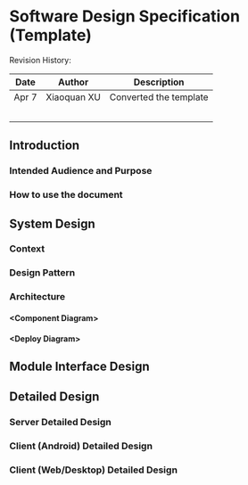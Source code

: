 # Software Design Specification (Template)

Revision History: 

| Date | Author | Description |
| ---- | ------ | ----------- |
| Apr 7 | Xiaoquan XU | Converted the template |
|       |             |                        |
|       |             |                        |
|       |             |                        |
|       |             |                        |
|       |             |                        |

## Introduction

### Intended Audience and Purpose

<!--
Every technical document should clearly specify who the document is written for and what purpose the document should serve for each intended audience. This section describes the purpose and audience for the Concept of Operations and the Software Requirements.
-->
    
### How to use the document

<!--
Describes the document organization. This section should answer for the reader: “Where do I find particular information about X?”
-->

## System Design

<!--
Use this section to give a detailed description of the system contexts from an architect's point of view. It should make clear the expected context of the software, such as the platform, design pattern, etc.
-->

### Context

<!--
Specifies the system's operational context: i.e., the programming languages to develop the software with, the operating system your software runs on, the database management system your data will be stored, the internet protocol for the component communication, etc.
-->

### Design Pattern

<!--
Specifies the technical details of the software system: i.e., model-view-control division, restful service pattern, etc.
-->

### Architecture

#### \<Component Diagram\>

<!--
Component Diagram (CD) specifies how the system is parted according to the use cases analyzed from RS. 
-->

#### \<Deploy Diagram\>

## Module Interface Design

<!--
It specifies the contracts with which the modules communicate.
-->

<!--
Mogic for System Interface Specifications, extra template available; all groups should contribute via interface design of her own module.
-->

## Detailed Design

<!--
It specifies the design information inside the modules.
-->

<!--
Each group should contribute, via diagrams either for the whole system or for her module. Optional diagrams are ER diagram, Sequence diagram, Class diagram
-->


### Server Detailed Design

### Client (Android) Detailed Design

### Client (Web/Desktop) Detailed Design

